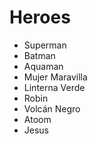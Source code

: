 # Heroes

* Superman
* Batman
* Aquaman
* Mujer Maravilla
* Linterna Verde
* Robin
* Volcán Negro
* Atoom
* Jesus
